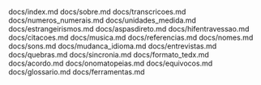 docs/index.md docs/sobre.md docs/transcricoes.md docs/numeros_numerais.md docs/unidades_medida.md docs/estrangeirismos.md docs/aspasdireto.md docs/hifentravessao.md docs/citacoes.md docs/musica.md docs/referencias.md docs/nomes.md docs/sons.md docs/mudanca_idioma.md docs/entrevistas.md docs/quebras.md docs/sincronia.md docs/formato_tedx.md docs/acordo.md docs/onomatopeias.md docs/equivocos.md docs/glossario.md docs/ferramentas.md